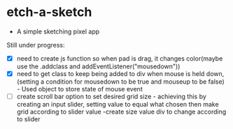 # etch-a-sketch
- A simple sketching pixel app

Still under progress:
- [x] need to create js function so when pad is drag, it changes color(maybe use the .addclass and addEventListener("mousedown"))
- [x] need to get class to keep being added to div when mouse is held down, (setting a condition for mousedown to be true and mouseup to be false) 
        - Used object to store state of mouse event
- [ ] create scroll bar option to set desired grid size
        - achieving this by creating an input slider, setting value to equal what chosen then make grid according to slider value
                -create size value div to change according to slider